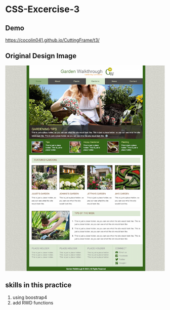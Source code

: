 # CSS-Excercise-3

## Demo
https://cocolin041.github.io/CuttingFrame/t3/

## Original Design Image
![design](Template_3.png)

## skills in this practice
1. using boostrap4
2. add RWD functions